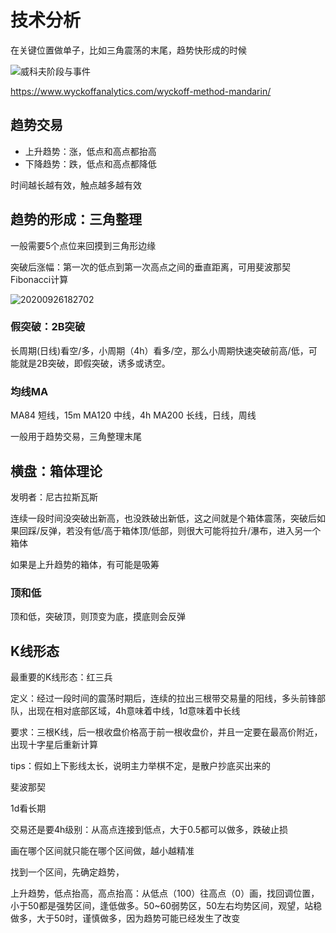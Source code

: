 # 技术分析

在关键位置做单子，比如三角震荡的末尾，趋势快形成的时候

![威科夫阶段与事件](https://www.wyckoffanalytics.com/wp-content/uploads/_pda/2019/09/ChineseDistributionSchematic1.png)

<https://www.wyckoffanalytics.com/wyckoff-method-mandarin/>

## 趋势交易

- 上升趋势：涨，低点和高点都抬高
- 下降趋势：跌，低点和高点都降低

时间越长越有效，触点越多越有效

## 趋势的形成：三角整理

一般需要5个点位来回摸到三角形边缘

突破后涨幅：第一次的低点到第一次高点之间的垂直距离，可用斐波那契Fibonacci计算

![20200926182702](http://image.zuoright.com/20200926182702.png)

### 假突破：2B突破

长周期(日线)看空/多，小周期（4h）看多/空，那么小周期快速突破前高/低，可能就是2B突破，即假突破，诱多或诱空。

### 均线MA

MA84 短线，15m
MA120 中线，4h
MA200 长线，日线，周线

一般用于趋势交易，三角整理末尾

## 横盘：箱体理论

发明者：尼古拉斯瓦斯

连续一段时间没突破出新高，也没跌破出新低，这之间就是个箱体震荡，突破后如果回踩/反弹，若没有低/高于箱体顶/低部，则很大可能将拉升/瀑布，进入另一个箱体

如果是上升趋势的箱体，有可能是吸筹

### 顶和低

顶和低，突破顶，则顶变为底，摸底则会反弹

## K线形态

最重要的K线形态：红三兵

定义：经过一段时间的震荡时期后，连续的拉出三根带交易量的阳线，多头前锋部队，出现在相对底部区域，4h意味着中线，1d意味着中长线

要求：三根K线，后一根收盘价格高于前一根收盘价，并且一定要在最高价附近，出现十字星后重新计算

tips：假如上下影线太长，说明主力举棋不定，是散户抄底买出来的

斐波那契

1d看长期

交易还是要4h级别：从高点连接到低点，大于0.5都可以做多，跌破止损

画在哪个区间就只能在哪个区间做，越小越精准

找到一个区间，先确定趋势，

上升趋势，低点抬高，高点抬高：从低点（100）往高点（0）画，找回调位置，小于50都是强势区间，逢低做多。50~60弱势区，50左右均势区间，观望，站稳做多，大于50时，谨慎做多，因为趋势可能已经发生了改变
